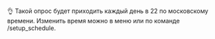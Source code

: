 👌 Такой опрос будет приходить каждый день в 22 по московскому времени. Изменить время можно в меню или по команде /setup_schedule.